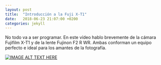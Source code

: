 ```yaml
---
layout: post
title:  "Introducción a la Fuji X-T1"
date:   2018-06-23 21:07:00 +0200
categories: jekyll
---
```

No todo va a ser programar. En este vídeo hablo brevemente de la cámara Fujifilm X-T1 y de la lente Fujinon F2 R WR. Ambas conforman un equipo perfecto e ideal para los amantes de la fotografía.

[![IMAGE ALT TEXT HERE](https://img.youtube.com/vi/bP5mMi32cG8/0.jpg)](https://www.youtube.com/watch?v=bP5mMi32cG8)
